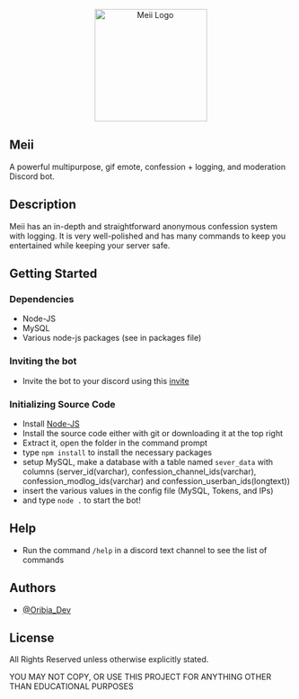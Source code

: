 <p align="center">
 <img src="https://meiibot.xyz/Img/MeiiLogoRoundedPurpleNew.png" width="200" alt="Meii Logo">
</p>

## Meii
A powerful multipurpose, gif emote, confession + logging, and moderation Discord bot. 

## Description

Meii has an in-depth and straightforward anonymous confession system with logging. It is very well-polished and has many commands to keep you entertained while keeping your server safe. 

## Getting Started

### Dependencies

* Node-JS
* MySQL
* Various node-js packages (see in packages file)

### Inviting the bot

* Invite the bot to your discord using this [invite](https://discord.com/oauth2/authorize?client_id=1082401009206308945&permissions=2147576838&scope=applications.commands%20bot)

### Initializing Source Code

* Install [Node-JS](https://nodejs.org/en/)
* Install the source code either with git or downloading it at the top right
* Extract it, open the folder in the command prompt
* type ```npm install``` to install the necessary packages
* setup MySQL, make a database with a table named ```sever_data``` with columns (server_id(varchar), confession_channel_ids(varchar), confession_modlog_ids(varchar) and confession_userban_ids(longtext)) 
* insert the various values in the config file (MySQL, Tokens, and IPs)
* and type ```node .``` to start the bot!

## Help

* Run the command ```/help``` in a discord text channel to see the list of commands

## Authors

* [@Oribia_Dev](https://twitter.com/Oribia_Dev)

## License

All Rights Reserved unless otherwise explicitly stated.

YOU MAY NOT COPY, OR USE THIS PROJECT FOR ANYTHING OTHER THAN EDUCATIONAL PURPOSES 
